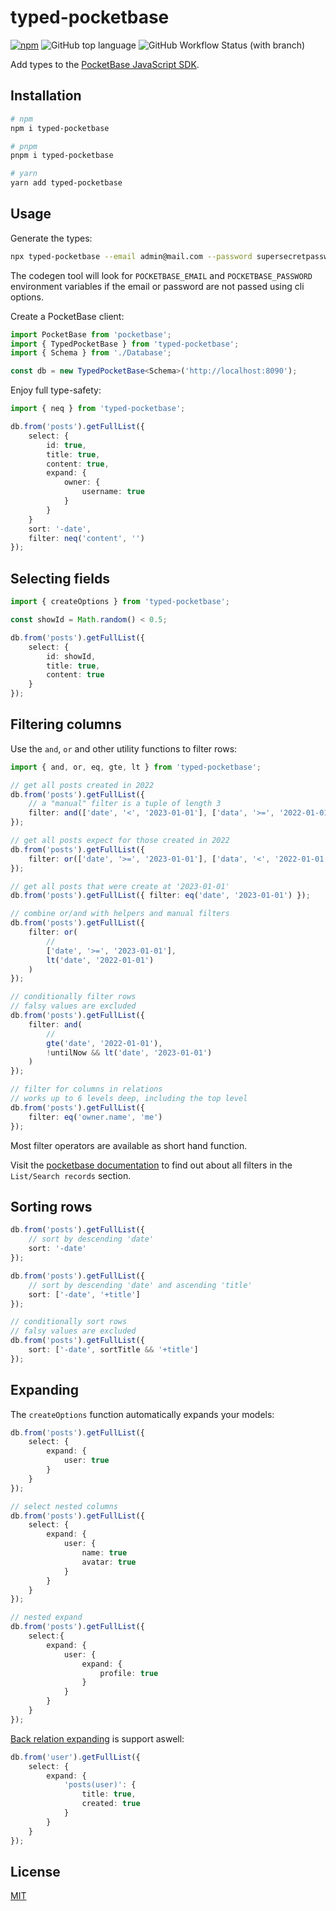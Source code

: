 # typed-pocketbase

[![npm](https://img.shields.io/npm/v/typed-pocketbase)](https://www.npmjs.com/package/typed-pocketbase)
![GitHub top language](https://img.shields.io/github/languages/top/david-plugge/typed-pocketbase)
![GitHub Workflow Status (with branch)](https://img.shields.io/github/actions/workflow/status/david-plugge/typed-pocketbase/main.yaml?branch=main)

Add types to the [PocketBase JavaScript SDK](https://github.com/pocketbase/js-sdk).

## Installation

```bash
# npm
npm i typed-pocketbase

# pnpm
pnpm i typed-pocketbase

# yarn
yarn add typed-pocketbase
```

## Usage

Generate the types:

```bash
npx typed-pocketbase --email admin@mail.com --password supersecretpassword -o Database.d.ts
```

The codegen tool will look for `POCKETBASE_EMAIL` and `POCKETBASE_PASSWORD` environment variables if the email or password are not passed using cli options.

Create a PocketBase client:

```ts
import PocketBase from 'pocketbase';
import { TypedPocketBase } from 'typed-pocketbase';
import { Schema } from './Database';

const db = new TypedPocketBase<Schema>('http://localhost:8090');
```

Enjoy full type-safety:

```ts
import { neq } from 'typed-pocketbase';

db.from('posts').getFullList({
	select: {
		id: true,
		title: true,
		content: true,
		expand: {
			owner: {
				username: true
			}
		}
	}
	sort: '-date',
	filter: neq('content', '')
});
```

## Selecting fields

```ts
import { createOptions } from 'typed-pocketbase';

const showId = Math.random() < 0.5;

db.from('posts').getFullList({
	select: {
		id: showId,
		title: true,
		content: true
	}
});
```

## Filtering columns

Use the `and`, `or` and other utility functions to filter rows:

```ts
import { and, or, eq, gte, lt } from 'typed-pocketbase';

// get all posts created in 2022
db.from('posts').getFullList({
	// a "manual" filter is a tuple of length 3
	filter: and(['date', '<', '2023-01-01'], ['data', '>=', '2022-01-01'])
});

// get all posts expect for those created in 2022
db.from('posts').getFullList({
	filter: or(['date', '>=', '2023-01-01'], ['data', '<', '2022-01-01'])
});

// get all posts that were create at '2023-01-01'
db.from('posts').getFullList({ filter: eq('date', '2023-01-01') });

// combine or/and with helpers and manual filters
db.from('posts').getFullList({
	filter: or(
		//
		['date', '>=', '2023-01-01'],
		lt('date', '2022-01-01')
	)
});

// conditionally filter rows
// falsy values are excluded
db.from('posts').getFullList({
	filter: and(
		//
		gte('date', '2022-01-01'),
		!untilNow && lt('date', '2023-01-01')
	)
});

// filter for columns in relations
// works up to 6 levels deep, including the top level
db.from('posts').getFullList({
	filter: eq('owner.name', 'me')
});
```

Most filter operators are available as short hand function.

Visit the [pocketbase documentation](https://pocketbase.io/docs/api-records/) to find out about all filters in the `List/Search records` section.

## Sorting rows

```ts
db.from('posts').getFullList({
	// sort by descending 'date'
	sort: '-date'
});

db.from('posts').getFullList({
	// sort by descending 'date' and ascending 'title'
	sort: ['-date', '+title']
});

// conditionally sort rows
// falsy values are excluded
db.from('posts').getFullList({
	sort: ['-date', sortTitle && '+title']
});
```

## Expanding

The `createOptions` function automatically expands your models:

```ts
db.from('posts').getFullList({
	select: {
		expand: {
			user: true
		}
	}
});

// select nested columns
db.from('posts').getFullList({
	select: {
		expand: {
			user: {
				name: true
				avatar: true
			}
		}
	}
});

// nested expand
db.from('posts').getFullList({
	select:{
		expand: {
			user: {
				expand: {
					profile: true
				}
			}
		}
	}
});
```

[Back relation expanding](https://pocketbase.io/docs/working-with-relations/#back-relation-expand) is support aswell:

```ts
db.from('user').getFullList({
	select: {
		expand: {
			'posts(user)': {
				title: true,
				created: true
			}
		}
	}
});
```

## License

[MIT](https://github.com/david-plugge/typed-pocketbase/blob/main/LICENSE)
